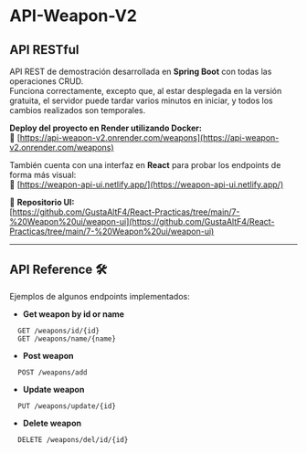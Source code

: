 # API-Weapon-V2

## API RESTful

API REST de demostración desarrollada en **Spring Boot** con todas las operaciones CRUD.  
Funciona correctamente, excepto que, al estar desplegada en la versión gratuita, el servidor puede tardar varios minutos en iniciar, y todos los cambios realizados son temporales.

**Deploy del proyecto en Render utilizando Docker:**  
🔗 [https://api-weapon-v2.onrender.com/weapons](https://api-weapon-v2.onrender.com/weapons)

También cuenta con una interfaz en **React** para probar los endpoints de forma más visual:  
🔗 [https://weapon-api-ui.netlify.app/](https://weapon-api-ui.netlify.app/)

📂 **Repositorio UI:**  
[https://github.com/GustaAltF4/React-Practicas/tree/main/7-%20Weapon%20ui/weapon-ui](https://github.com/GustaAltF4/React-Practicas/tree/main/7-%20Weapon%20ui/weapon-ui)


---

## API Reference 🛠
Ejemplos de algunos endpoints implementados:

- **Get weapon by id or name**

```http
  GET /weapons/id/{id}
  GET /weapons/name/{name}
```


- **Post weapon**

```http
  POST /weapons/add
```

- **Update weapon**

```http
  PUT /weapons/update/{id}
```

- **Delete weapon**

```http
  DELETE /weapons/del/id/{id}
```




